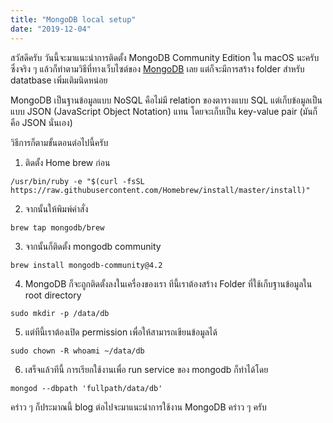 ```yaml
---
title: "MongoDB local setup"
date: "2019-12-04"
---
```


สวัสดีครับ วันนี้จะมาแนะนำการติดตั้ง MongoDB Community Edition ใน macOS นะครับ ซึ่งจริง ๆ แล้วก็ทำตามวิธีที่ทางเว็บไซต์ของ [MongoDB](https://docs.mongodb.com/manual/tutorial/install-mongodb-on-os-x/) เลย แต่ก็จะมีการสร้าง folder สำหรับ datatbase เพิ่มเติมนิดหน่อย

MongoDB เป็นฐานข้อมูลแบบ NoSQL คือไม่มี relation ของตารางแบบ SQL แต่เก็บข้อมูลเป็นแบบ JSON (JavaScript Object Notation) แทน โดยจะเก็บเป็น key-value pair (มันก็คือ JSON นั่นเอง)

วิธีการก็ตามขั้นตอนต่อไปนี้ครับ

1. ติดตั้ง Home brew ก่อน

```shell
/usr/bin/ruby -e "$(curl -fsSL https://raw.githubusercontent.com/Homebrew/install/master/install)"
```

2. จากนั้นให้พิมพ์คำสั่ง

```shell
brew tap mongodb/brew
```

3. จากนั้นก็ติดตั้ง mongodb community

```shell
brew install mongodb-community@4.2
```

4. MongoDB ก็จะถูกติดตั้งลงในเครื่องของเรา ทีนี้เราต้องสร้าง Folder ที่ใช้เก็บฐานข้อมูลใน root directory

```shell
sudo mkdir -p /data/db
```

5. แต่ทีนี้เราต้องเปิด permission เพื่อให้สามารถเขียนข้อมูลได้

```shell
sudo chown -R whoami ~/data/db
```

6. เสร็จแล้วทีนี้ การเรียกใช้งานเพื่อ run service ของ mongodb ก็ทำได้โดย

```shell
mongod --dbpath 'fullpath/data/db'
```

คร่าว ๆ ก็ประมาณนี้ blog ต่อไปจะมาแนะนำการใช้งาน MongoDB คร่าว ๆ ครับ
